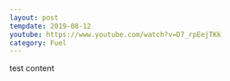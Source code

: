```yaml
---
layout: post
tempdate: 2019-08-12
youtube: https://www.youtube.com/watch?v=D7_rpEejTKk
category: Fuel
---
```

test content